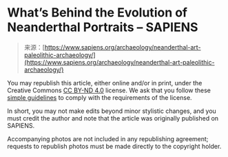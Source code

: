 <!--yml
category: 未分类
date: 2024-05-29 13:25:54
-->

# What’s Behind the Evolution of Neanderthal Portraits – SAPIENS

> 来源：[https://www.sapiens.org/archaeology/neanderthal-art-paleolithic-archaeology/](https://www.sapiens.org/archaeology/neanderthal-art-paleolithic-archaeology/)

You may republish this article, either online and/or in print, under the Creative Commons [CC BY-ND 4.0](https://creativecommons.org/licenses/by-nd/4.0/) license. We ask that you follow these [simple guidelines](https://sapiens.hmeulenbeek/republish/) to comply with the requirements of the license.

In short, you may not make edits beyond minor stylistic changes, and you must credit the author and note that the article was originally published on SAPIENS.

Accompanying photos are not included in any republishing agreement; requests to republish photos must be made directly to the copyright holder.